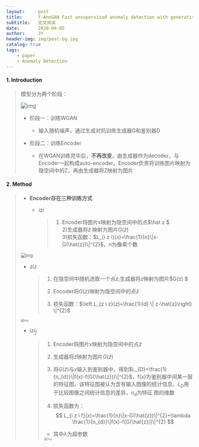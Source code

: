 ```yaml
---
layout:     post
title:      f-AnoGAN Fast unsupervised anomaly detection with generative adversarial networks 
subtitle:   论文阅读
date:       2020-04-05
author:     JY
header-img: img/post-bg.jpg
catalog: true
tags:
    - paper
    - Anomaly Detection
---
```


#### 1. Introduction

> 模型分为两个阶段：
>
> ![img](https://github.com/ZJU-CVs/zju-cvs.github.io/raw/master/img/picture/f-Anogan.png)
>
> - 阶段一：训练WGAN
>
>   - 输入随机噪声，通过生成对抗训练生成器G和鉴别器D
> - 阶段二：训练Encoder
>
>   - 在WGAN训练完毕后，**不再改变**，由生成器作为decoder，与Encoder一起构成auto-encoder。Encoder负责将训练图片映射为隐空间中的Z，再由生成器将Z映射为图片

#### 2. Method

> - **Encoder存在三种训练方式**
>
>   - $izi$
>
>     > 1) Encoder将图片x映射为隐空间中的点$\hat z $         
>     > 2)生成器将$\hat z$ 映射为图片$G(\hat z)$            
>     > 3)损失函数：$L_{i z i}(x)=\frac{1}{n}\|x-G(\hat{z})\|^{2}$，n为像素个数        
>
> <img src="https://github.com/ZJU-CVs/zju-cvs.github.io/raw/master/img/picture/izi.png" alt="img" style="zoom:80%;" />
>
>   - $ziz$
>   
>     > 1) 在隐空间中随机选取一个点$z$,生成器将$z$映射为图片$G(z)
>     > $
>     >
>     > 2) Encoder将$G(z)$映射为隐空间中的点$\hat z$
>     >
>     > 3) 损失函数：$\left.L_{z i z}(z)=\frac{1}{d} \| z-\hat{z}\right) \|^{2}$
>
> <img src="https://github.com/ZJU-CVs/zju-cvs.github.io/raw/master/img/picture/ziz.png" alt="img" style="zoom:50%;" />
>
>   - $izi_f$
>
>     > 1) Encoder将图片x映射为隐空间中的点$\hat z$
>     >
>     > 2) 生成器将$\hat z$映射为图片$G(\hat z)$
>     >
>     > 3) 将$G(\hat z)$与$x$输入到鉴别器中，得到$L_{D}=\frac{1}{n_{d}}\|f(x)-f(G(\hat{z}))\|^{2}$，f(x)为鉴别器中间某一层的特征图，该特征图被认为含有输入图像的统计信息，$L_D$用于比较图像之间统计信息的差异，$n_d$为特征 图的维数
>     >
>     > 4) 损失函数为：
>     > $$
>     > L_{i z i f}(x)=\frac{1}{n}\|x-G(\hat{z})\|^{2}+\lambda \frac{1}{n_{d}}\|f(x)-f(G(\hat{z}))\|^{2}
>     > $$
>     >
>     > - 其中$\lambda$为超参数
>     >
>     > <img src="https://github.com/ZJU-CVs/zju-cvs.github.io/raw/master/img/picture/izif.png" alt="img" style="zoom:50%;" />
>

